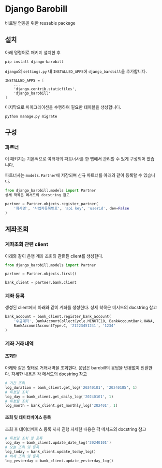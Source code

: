 # Django Barobill
바로빌 연동을 위한 reusable package

## 설치
아래 명령어로 패키지 설치한 후

```pip install django-barobill```

`django`의 `settings.py` 내 `INSTALLED_APPS`에 `django_barobill`을 추가합니다.

```shell
INSTALLED_APPS = [
    ...
    'django.contrib.staticfiles',
    'django_barobill'
]
```

마지막으로 마이그레이션을 수행하여 필요한 테이블을 생성합니다.

```shell
python manage.py migrate
```

## 구성
### 파트너
이 패키지는 기본적으로 여러개의 파트너사를 한 앱에서 관리할 수 있게 구성되어 있습니다.

파트너사는 `models.Partner`에 저장되며 신규 파트너를 아래와 같이 등록할 수 있습니다.

```python
from django_barobill.models import Partner
상세 학목은 메서드의 docstring 참고

partner = Partner.objects.register_partner(
    '회사명', '사업자등록번호', 'api key', 'userid', dev=False 
)
```

## 계좌조회
### 계좌조회 관련 client
아래와 같이 은행 계좌 조회와 관련된 client를 생성한다.

```python
from django_barobill.models import Partner

partner = Partner.objects.first()

bank_client = partner.bank.client
```
### 계좌 등록
생성된 client에서 아래와 같이 계좌를 생성한다.
상세 학목은 메서드의 docstring 참고

```python
bank_account = bank_client.register_bank_account(
    '수금계좌', BankAccountCollectCycle.MINUTE10, BankAccountBank.HANA,
    BankAccountAccountType.C, '21223451241', '1234'
)
```

### 계좌 거래내역

#### 조회만
아래와 같은 형태로 거래내역을 조회힌다. 응답은 barobill의 응답을 변경없이 반환한다.
자세한 내용은 각 메서드의 docstring 참고
```python
# 기간 조회
log_duration = bank_client.get_log('20240101', '20240105', 1)
# 특정일 조회
log_day = bank_client.get_daily_log('20240101', 1)
# 특정월 조회
log_month = bank_client.get_monthly_log('202401', 1)
```

#### 조회 및 데이터베이스 등록
조회 후 데이터베이스 등록 까지 진행
자세한 내용은 각 메서드의 docstring 참고
```python
# 특정일 조회 및 등록
log_day = bank_client.update_date_log('20240101')
# 오늘 조회 및 등록
log_today = bank_client.update_today_log()
# 어제 조회 및 등록
log_yesterday = bank_client.update_yesterday_log()
```